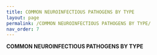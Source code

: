 ```yaml
---
title: COMMON NEUROINFECTIOUS PATHOGENS BY TYPE
layout: page
permalink: /COMMON NEUROINFECTIOUS PATHOGENS BY TYPE/
nav_order: 7
---
```


**COMMON NEUROINFECTIOUS PATHOGENS BY TYPE**
